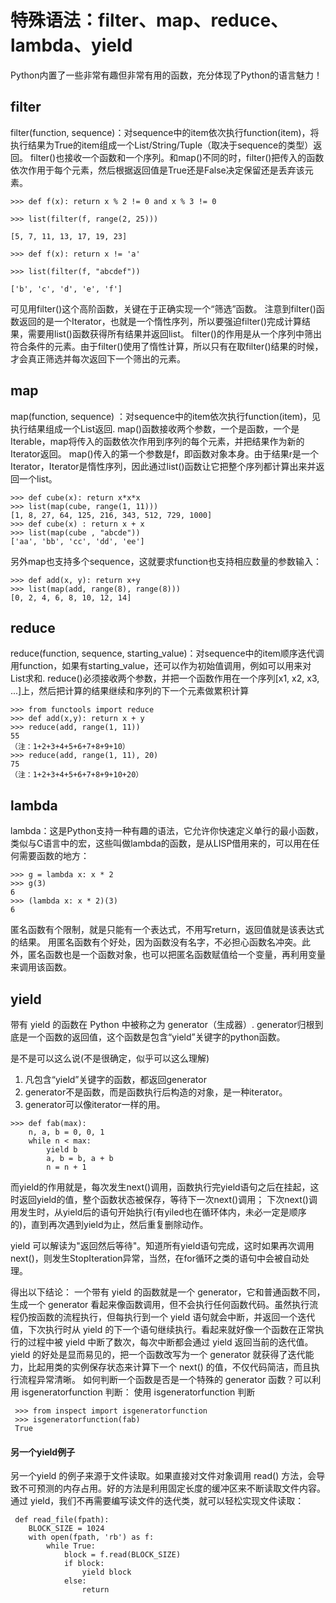 # 特殊语法：filter、map、reduce、lambda、yield

Python内置了一些非常有趣但非常有用的函数，充分体现了Python的语言魅力！

## filter

filter(function, sequence)：对sequence中的item依次执行function(item)，将执行结果为True的item组成一个List/String/Tuple（取决于sequence的类型）返回。
filter()也接收一个函数和一个序列。和map()不同的时，filter()把传入的函数依次作用于每个元素，然后根据返回值是True还是False决定保留还是丢弃该元素。

    >>> def f(x): return x % 2 != 0 and x % 3 != 0

    >>> list(filter(f, range(2, 25)))

    [5, 7, 11, 13, 17, 19, 23]

    >>> def f(x): return x != 'a'

    >>> list(filter(f, "abcdef"))

    ['b', 'c', 'd', 'e', 'f']
    
可见用filter()这个高阶函数，关键在于正确实现一个“筛选”函数。
注意到filter()函数返回的是一个Iterator，也就是一个惰性序列，所以要强迫filter()完成计算结果，需要用list()函数获得所有结果并返回list。
filter()的作用是从一个序列中筛出符合条件的元素。由于filter()使用了惰性计算，所以只有在取filter()结果的时候，才会真正筛选并每次返回下一个筛出的元素。
    
## map

map(function, sequence) ：对sequence中的item依次执行function(item)，见执行结果组成一个List返回.
map()函数接收两个参数，一个是函数，一个是Iterable，map将传入的函数依次作用到序列的每个元素，并把结果作为新的Iterator返回。
map()传入的第一个参数是f，即函数对象本身。由于结果r是一个Iterator，Iterator是惰性序列，因此通过list()函数让它把整个序列都计算出来并返回一个list。

    >>> def cube(x): return x*x*x
    >>> list(map(cube, range(1, 11)))
    [1, 8, 27, 64, 125, 216, 343, 512, 729, 1000]
    >>> def cube(x) : return x + x
    >>> list(map(cube , "abcde"))
    ['aa', 'bb', 'cc', 'dd', 'ee']

另外map也支持多个sequence，这就要求function也支持相应数量的参数输入：

    >>> def add(x, y): return x+y
    >>> list(map(add, range(8), range(8)))
    [0, 2, 4, 6, 8, 10, 12, 14]

## reduce

reduce(function, sequence, starting_value)：对sequence中的item顺序迭代调用function，如果有starting_value，还可以作为初始值调用，例如可以用来对List求和.
reduce()必须接收两个参数，并把一个函数作用在一个序列[x1, x2, x3, ...]上，然后把计算的结果继续和序列的下一个元素做累积计算

    >>> from functools import reduce
    >>> def add(x,y): return x + y
    >>> reduce(add, range(1, 11))
    55
    （注：1+2+3+4+5+6+7+8+9+10）
    >>> reduce(add, range(1, 11), 20)
    75
    （注：1+2+3+4+5+6+7+8+9+10+20）

## lambda

lambda：这是Python支持一种有趣的语法，它允许你快速定义单行的最小函数，类似与C语言中的宏，这些叫做lambda的函数，是从LISP借用来的，可以用在任何需要函数的地方：

    >>> g = lambda x: x * 2
    >>> g(3)
    6
    >>> (lambda x: x * 2)(3)
    6

匿名函数有个限制，就是只能有一个表达式，不用写return，返回值就是该表达式的结果。
用匿名函数有个好处，因为函数没有名字，不必担心函数名冲突。此外，匿名函数也是一个函数对象，也可以把匿名函数赋值给一个变量，再利用变量来调用该函数。

## yield

带有 yield 的函数在 Python 中被称之为 generator（生成器）.
generator归根到底是一个函数的返回值，这个函数是包含“yield”关键字的python函数。

是不是可以这么说(不是很确定，似乎可以这么理解)

1. 凡包含“yield”关键字的函数，都返回generator
2. generator不是函数，而是函数执行后构造的对象，是一种iterator。
3. generator可以像iterator一样的用。

```
>>> def fab(max):
	n, a, b = 0, 0, 1
	while n < max:
		yield b
		a, b = b, a + b
		n = n + 1
```

而yield的作用就是，每次发生next()调用，函数执行完yield语句之后在挂起，这时返回yield的值，整个函数状态被保存，等待下一次next()调用； 下次next()调用发生时，从yield后的语句开始执行(有yiled也在循环体内，未必一定是顺序的)，直到再次遇到yield为止，然后重复删除动作。

yield 可以解读为"返回然后等待"。知道所有yield语句完成，这时如果再次调用next()，则发生StopIteration异常，当然，在for循环之类的语句中会被自动处理。

得出以下结论：
一个带有 yield 的函数就是一个 generator，它和普通函数不同，生成一个 generator 看起来像函数调用，但不会执行任何函数代码。虽然执行流程仍按函数的流程执行，但每执行到一个 yield 语句就会中断，并返回一个迭代值，下次执行时从 yield 的下一个语句继续执行。看起来就好像一个函数在正常执行的过程中被 yield 中断了数次，每次中断都会通过 yield 返回当前的迭代值。
yield 的好处是显而易见的，把一个函数改写为一个 generator 就获得了迭代能力，比起用类的实例保存状态来计算下一个 next() 的值，不仅代码简洁，而且执行流程异常清晰。
如何判断一个函数是否是一个特殊的 generator 函数？可以利用 isgeneratorfunction 判断：
使用 isgeneratorfunction 判断
```
 >>> from inspect import isgeneratorfunction 
 >>> isgeneratorfunction(fab) 
 True
```

#### 另一个yield例子
另一个yield 的例子来源于文件读取。如果直接对文件对象调用 read() 方法，会导致不可预测的内存占用。好的方法是利用固定长度的缓冲区来不断读取文件内容。通过 yield，我们不再需要编写读文件的迭代类，就可以轻松实现文件读取：
```
 def read_file(fpath): 
    BLOCK_SIZE = 1024 
    with open(fpath, 'rb') as f: 
        while True: 
            block = f.read(BLOCK_SIZE) 
            if block: 
                yield block 
            else: 
                return
```




